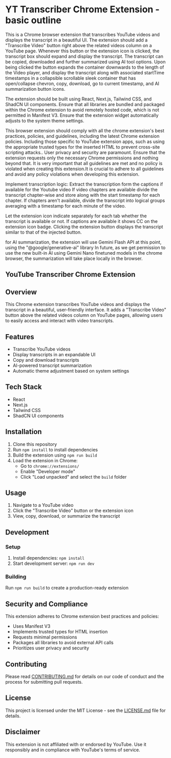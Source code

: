 # YT Transcriber Chrome Extension - basic outline

This is a Chrome browser extension that transcribes YouTube videos and displays the transcript in a beautiful UI.
The extension should add a "Transcribe Video" button right above the related videos column on a YouTube page.
Whenever this button or the extension icon is clicked, the transcript box should expand and display the transcript.
The transcript can be copied, downloaded and further summarized using AI tool options.
Upon being clicked the button expands the container downwards to the length of the Video player,
and display the transcript along with associated startTime timestamps in a collapsible scrollable sleek container
that has open/collapse chevron, copy, download, go to current timestamp, and AI summarization button icons.

The extension should be built using React, Next.js, Tailwind CSS, and ShadCN UI components.
Ensure that all libraries are bundled and packaged within the Chrome extension to avoid remotely hosted code, which is not permitted in Manifest V3.
Ensure that the extension widget automatically adjusts to the system theme settings.

This browser extension should comply with all the chrome extension's best practices, policies, and guidelines, including the latest Chrome extension policies.
Including those specific to YouTube extension apps, such as using the appropriate trusted types for the inserted HTML to prevent cross-site scripting attacks..
User privacy and security are paramount.
Ensure that the extension requests only the necessary Chrome permissions and nothing beyond that.
It is very important that all guidelines are met and no policy is violated when creating this extension.It is crucial to adhere to all guidelines and avoid any policy violations when developing this extension.

Implement transcription logic:
Extract the transcription form the captions if available for the Youtube video
If video chapters are available divide the transcript chapter-wise
and store along with the start timestamp for each chapter.
If chapters aren't available, divide the transcript into logical groups
averaging with a timestamp for each minute of the video.

Let the extension icon indicate separately for each tab whether the transcript is available or not.
If captions are available it shows CC on the extension icon badge.
Clicking the extension button displays the transcript similar to that of the injected button.

for AI summarization, the extension will use Gemini Flash API at this point,
using the "@google/generative-ai" library
In future, as we get permission to use the new built-in AI using Gemini Nano finetuned models
in the chrome browser, the summarization will take place locally in the browser.

## YouTube Transcriber Chrome Extension

## Overview

This Chrome extension transcribes YouTube videos and displays the transcript in a beautiful, user-friendly interface. It adds a "Transcribe Video" button above the related videos column on YouTube pages, allowing users to easily access and interact with video transcripts.

## Features

- Transcribe YouTube videos
- Display transcripts in an expandable UI
- Copy and download transcripts
- AI-powered transcript summarization
- Automatic theme adjustment based on system settings

## Tech Stack

- React
- Next.js
- Tailwind CSS
- ShadCN UI components

## Installation

1. Clone this repository
2. Run `npm install` to install dependencies
3. Build the extension using `npm run build`
4. Load the extension in Chrome:
   - Go to `chrome://extensions/`
   - Enable "Developer mode"
   - Click "Load unpacked" and select the `build` folder

## Usage

1. Navigate to a YouTube video
2. Click the "Transcribe Video" button or the extension icon
3. View, copy, download, or summarize the transcript

## Development

### Setup

1. Install dependencies: `npm install`
2. Start development server: `npm run dev`

### Building

Run `npm run build` to create a production-ready extension

## Security and Compliance

This extension adheres to Chrome extension best practices and policies:

- Uses Manifest V3
- Implements trusted types for HTML insertion
- Requests minimal permissions
- Packages all libraries to avoid external API calls
- Prioritizes user privacy and security

## Contributing

Please read [CONTRIBUTING.md](CONTRIBUTING.md) for details on our code of conduct and the process for submitting pull requests.

## License

This project is licensed under the MIT License - see the [LICENSE.md](LICENSE.md) file for details.

## Disclaimer

This extension is not affiliated with or endorsed by YouTube. Use it responsibly and in compliance with YouTube's terms of service.
